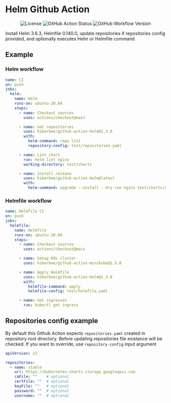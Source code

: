 # Helm Github Action

<p align="center">
  <img src="https://img.shields.io/github/license/hiberbee/github-action-helm?style=flat-square" alt="License">
  <img src="https://img.shields.io/github/workflow/status/hiberbee/github-action-helm/CI?label=github-actions&style=flat-square" alt="GitHub Action Status">
  <img src="https://img.shields.io/github/v/tag/hiberbee/github-action-helm?label=hiberbee%2Fgithub-action-helm&style=flat-square" alt="GitHub Workflow Version">
</p>

Install Helm 3.6.3, Helmfile 0.140.0, update repositories if repositories config provided, and optionally executes Helm or Helmfile command

## Example

### Helm workflow

```yaml
name: CI
on: push
jobs:
  helm:
    name: Helm
    runs-on: ubuntu-20.04
    steps:
      - name: Checkout sources
        uses: actions/checkout@main

      - name: Get repositories
        uses: hiberbee/github-action-helm@1.3.0
        with:
          helm-command: repo list
          repository-config: test/repositories.yaml

      - name: Lint chart
        run: helm lint nginx
        working-directory: test/charts

      - name: Install release
        uses: hiberbee/github-action-helm@latest
        with:
          helm-command: upgrade --install --dry-run nginx test/charts/nginx

```

### Helmfile workflow

```yaml
name: Helmfile CI
on: push
jobs:
  helmfile:
    name: Helmfile
    runs-on: ubuntu-20.04
    steps:
      - name: Checkout sources
        uses: actions/checkout@main

      - name: Setup K8s cluster
        uses: hiberbee/github-action-minikube@1.5.0

      - name: Apply Helmfile
        uses: hiberbee/github-action-helm@1.3.0
        with:
          helmfile-command: apply
          helmfile-config: test/helmfile.yaml

      - name: Get ingresses
        run: kubectl get ingress

```

## Repositories config example

By default this Github Action expects `repositories.yaml` created in repository root directory.
Before updating repositories file existance will be checked.
If you want to override, use `repository-config` input argument

```yaml
apiVersion: v2

repositories:
  - name: stable
    url: https://kubernetes-charts.storage.googleapis.com
    caFile: ""    # optional
    certFile: ""  # optional
    keyFile: ""   # optional
    password: ""  # optional
    username: ""  # optional
```
